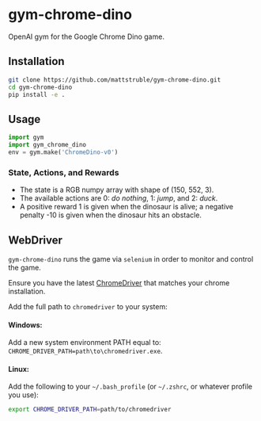 # gym-chrome-dino
OpenAI gym for the Google Chrome Dino game.

## Installation

```bash
git clone https://github.com/mattstruble/gym-chrome-dino.git
cd gym-chrome-dino
pip install -e .
```

## Usage

```python
import gym
import gym_chrome_dino
env = gym.make('ChromeDino-v0')
```

### State, Actions, and Rewards

* The state is a RGB numpy array with shape of (150, 552, 3).
* The available actions are 0: _do nothing_, 1: _jump_, and 2: _duck_.
* A positive reward 1 is given when the dinosaur is alive; a negative penalty -10 is given when the dinosaur hits an obstacle.

## WebDriver

`gym-chrome-dino` runs the game via `selenium` in order to monitor and control the game.

Ensure you have the latest [ChromeDriver](https://sites.google.com/a/chromium.org/chromedriver/downloads) that matches your chrome installation.

Add the full path to `chromedriver` to your system:

#### Windows:

Add a new system environment PATH equal to: `CHROME_DRIVER_PATH=path\to\chromedriver.exe`.

#### Linux:

Add the following to your `~/.bash_profile` (or `~/.zshrc`, or whatever profile you use):

```bash
export CHROME_DRIVER_PATH=path/to/chromedriver
```